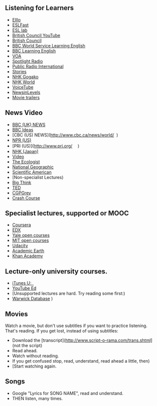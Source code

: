 ## Listening for Learners
* [Elllo](http://www.elllo.org/)
* [ESLFast](http://www.eslfast.com)
* [ESL lab](http://www.esl-lab.com/index.htm)
* [British Council YouTube](http://www.youtube.com/user/BritishCouncilLE)
* [British Council](http://learnenglish.britishcouncil.org/en/listen-and-watch)
* [BBC World Service Learning English](http://www.bbc.co.uk/worldservice/learningenglish/)
* [BBC Learning English](http://www.bbc.co.uk/learningenglish)
* [VOA](http://learningenglish.voanews.com/)
* [Spotlight Radio](http://spotlightenglish.com/)
* [Public Radio International](http://www.pri.org/)
* [Stories](http://esl-bits.net/)
* [NHK Gogako](https://www2.nhk.or.jp/gogaku/english/)
* [NHK World](https://www3.nhk.or.jp/nhkworld/)
* [VoiceTube](http://www.voicetube.com)
* [NewsinLevels](http://www.newsinlevels.com)
* [Movie trailers](http://www.learnenglishfeelgood.com/eslvideo/videos3.html)

## News Video
* [BBC (UK) NEWS](http://www.bbc.co.uk)
* [BBC Ideas](http://bbc.co.uk/ideas/)
* [CBC (US) NEWS](http://www.cbc.ca/news/world/  )
* [NPR (US)](http://www.npr.org/)
* [PRI (US)](http://www.pri.org/ 　)
* [NHK (Japan)](https://www3.nhk.or.jp/nhkworld/)
* [Video](http://www.wimp.com/)
* [The Ecologist](http://www.theecologist.org/tv_and_radio/tv/)
* [National Geographic](http://video.nationalgeographic.com/video/travel)
* [Scientific American](http://www.scientificamerican.com/video/)
* [Non-specialist Lectures)
* [Big Think](http://bigthink.com/topics)
* [TED](http://www.ted.com/talks)
* [CGPGrey](https://www.youtube.com/user/CGPGrey  (very fast, funny))
* [Crash Course](https://www.youtube.com/user/crashcourse)

## Specialist lectures, supported or MOOC
* [Coursera](https://www.coursera.org/)
* [EDX](https://www.edx.org/course-list)
* [Yale open courses](http://oyc.yale.edu/)
* [MIT open courses](http://ocw.mit.edu/index.htm)
* [Udacity](https://www.udacity.com/)
* [Academic Earth](http://academicearth.org/  (list of MOOCs, not a MOOC))
* [Khan Academy](https://www.khanacademy.org/  (Math, Science, Economics, Art, History, Civics))


## Lecture-only university courses.
* [iTunes U:  ](https://itunes.apple.com/jp/app/itunes-u/id490217893?mt=8)
* [YouTube Ed](http://www.youtube.com/education)
* [Unsupported lectures are hard. Try reading some first:)
* [Warwick Database](http://www2.warwick.ac.uk/fac/soc/al/research/collect/base/lecturetranscripts/ah)
)

## Movies
Watch a movie, but don't use subtitles if you want to practice listening. That's reading. If you get lost, instead of using subtitles:
* Download the [transcript](http://www.script-o-rama.com/trans.shtml] (not the script)
* Read ahead.
* Watch without reading.
* If you get confused stop, read, understand, read ahead a little, then)
* [Start watching again.

## Songs
* Google "Lyrics for SONG NAME", read and understand.
* THEN listen, many times. 
